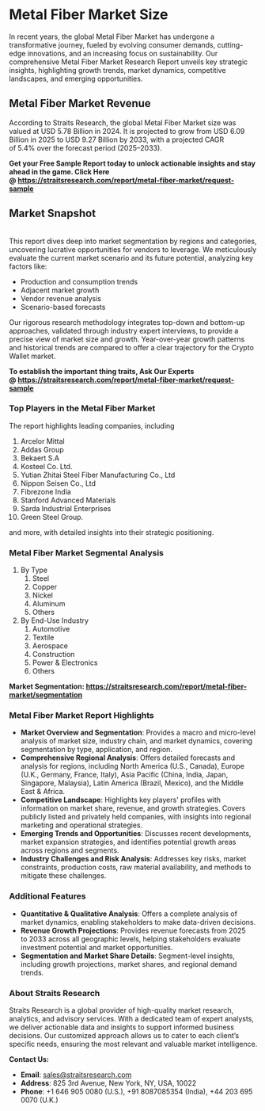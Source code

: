 <h1>Metal Fiber Market Size</h1>
<p>In recent years, the global&nbsp;Metal Fiber Market&nbsp;has undergone a transformative journey, fueled by evolving consumer demands, cutting-edge innovations, and an increasing focus on sustainability. Our comprehensive&nbsp;Metal Fiber Market Research Report unveils key strategic insights, highlighting growth trends, market dynamics, competitive landscapes, and emerging opportunities.</p>
<h2>Metal Fiber Market Revenue</h2>
<p>According to&nbsp;Straits Research, the global Metal Fiber Market size was valued at&nbsp;USD 5.78 Billion&nbsp;in&nbsp;2024. It is projected&nbsp;to grow from&nbsp;USD 6.09 Billion&nbsp;in&nbsp;2025&nbsp;to&nbsp;USD 9.27 Billion&nbsp;by&nbsp;2033, with a projected CAGR of&nbsp;5.4%&nbsp;over the forecast period (2025&ndash;2033).</p>
<p><strong>Get your Free Sample Report today to unlock actionable insights and stay ahead in the game. Click Here @&nbsp;<a href="https://straitsresearch.com/report/metal-fiber-market/request-sample">https://straitsresearch.com/report/metal-fiber-market/request-sample</a></strong></p>
<h2>Market Snapshot</h2>
<p><br />This report dives deep into market segmentation by regions and categories, uncovering lucrative opportunities for vendors to leverage. We meticulously evaluate the current market scenario and its future potential, analyzing key factors like:</p>
<ul>
<li>Production and consumption trends</li>
<li>Adjacent market growth</li>
<li>Vendor revenue analysis</li>
<li>Scenario-based forecasts</li>
</ul>
<p>Our rigorous research methodology integrates top-down and bottom-up approaches, validated through industry expert interviews, to provide a precise view of market size and growth. Year-over-year growth patterns and historical trends are compared to offer a clear trajectory for the Crypto Wallet market.</p>
<p><strong>To establish the important thing traits, Ask Our Experts @&nbsp;<a href="https://straitsresearch.com/report/metal-fiber-market/request-sample">https://straitsresearch.com/report/metal-fiber-market/request-sample</a></strong></p>
<h3>Top Players in the&nbsp;Metal Fiber Market&nbsp;</h3>
<p>The report highlights leading companies, including&nbsp;</p>
<ol>
<li>Arcelor Mittal</li>
<li>Addas Group</li>
<li>Bekaert S.A</li>
<li>Kosteel Co. Ltd.</li>
<li>Yutian Zhitai Steel Fiber Manufacturing Co., Ltd</li>
<li>Nippon Seisen Co., Ltd</li>
<li>Fibrezone India</li>
<li>Stanford Advanced Materials</li>
<li>Sarda Industrial Enterprises</li>
<li>Green Steel Group.</li>
</ol>
<p>and more, with detailed insights into their strategic positioning.</p>
<h3>Metal Fiber Market Segmental Analysis</h3>
<ol>
<li>By Type
<ol>
<li>Steel</li>
<li>Copper</li>
<li>Nickel</li>
<li>Aluminum</li>
<li>Others</li>
</ol>
</li>
<li>By End-Use Industry
<ol>
<li>Automotive</li>
<li>Textile</li>
<li>Aerospace</li>
<li>Construction</li>
<li>Power &amp; Electronics</li>
<li>Others</li>
</ol>
</li>
</ol>
<p><strong>Market Segmentation:&nbsp;<a href="https://straitsresearch.com/report/metal-fiber-market/segmentation">https://straitsresearch.com/report/metal-fiber-market/segmentation</a></strong></p>
<h3>Metal Fiber Market Report Highlights</h3>
<ul>
<li><strong>Market Overview and Segmentation</strong>: Provides a macro and micro-level analysis of market size, industry chain, and market dynamics, covering segmentation by type, application, and region.</li>
<li><strong>Comprehensive Regional Analysis</strong>: Offers detailed forecasts and analysis for regions, including North America (U.S., Canada), Europe (U.K., Germany, France, Italy), Asia Pacific (China, India, Japan, Singapore, Malaysia), Latin America (Brazil, Mexico), and the Middle East &amp; Africa.</li>
<li><strong>Competitive Landscape</strong>: Highlights key players' profiles with information on market share, revenue, and growth strategies. Covers publicly listed and privately held companies, with insights into regional marketing and operational strategies.</li>
<li><strong>Emerging Trends and Opportunities</strong>: Discusses recent developments, market expansion strategies, and identifies potential growth areas across regions and segments.</li>
<li><strong>Industry Challenges and Risk Analysis</strong>: Addresses key risks, market constraints, production costs, raw material availability, and methods to mitigate these challenges.</li>
</ul>
<h3>Additional Features</h3>
<ul>
<li><strong>Quantitative &amp; Qualitative Analysis</strong>: Offers a complete analysis of market dynamics, enabling stakeholders to make data-driven decisions.</li>
<li><strong>Revenue Growth Projections</strong>: Provides revenue forecasts from&nbsp;2025 to&nbsp;2033 across all geographic levels, helping stakeholders evaluate investment potential and market opportunities.</li>
<li><strong>Segmentation and Market Share Details</strong>: Segment-level insights, including growth projections, market shares, and regional demand trends.</li>
</ul>
<h3>About Straits Research</h3>
<p>Straits Research is a global provider of high-quality market research, analytics, and advisory services. With a dedicated team of expert analysts, we deliver actionable data and insights to support informed business decisions. Our customized approach allows us to cater to each client&rsquo;s specific needs, ensuring the most relevant and valuable market intelligence.</p>
<p><strong>Contact Us:</strong></p>
<ul>
<li><strong>Email</strong>: <a href="mailto:sales@straitsresearch.com">sales@straitsresearch.com</a></li>
<li><strong>Address</strong>: 825 3rd Avenue, New York, NY, USA, 10022</li>
<li><strong>Phone</strong>: +1 646 905 0080 (U.S.), +91 8087085354 (India), +44 203 695 0070 (U.K.)</li>
</ul>
